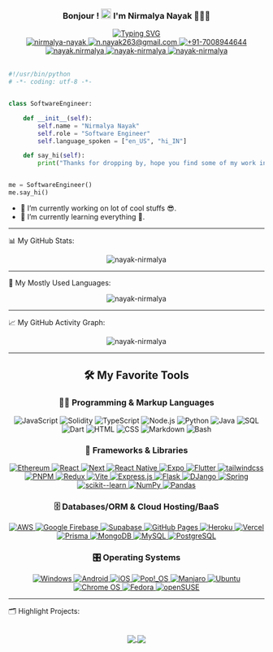 <!--
**nayak-nirmalya/nayak-nirmalya** is a ✨ _special_ ✨ repository because its `README.md` (this file) appears on your GitHub profile.

Here are some ideas to get you started:

- 👯 I’m looking to collaborate on ...
- 🤔 I’m looking for help with ...
- 💬 Ask me about ...
- 📫 How to reach me: ...
- 😄 Pronouns: ...
- ⚡ Fun fact: ...

const thanks = (to) => {
    https://github.com/Ileriayo/markdown-badges
    https://github.com/DenverCoder1/readme-typing-svg
    https://github.com/anuraghazra/github-readme-stats
    https://github.com/ashutosh00710/github-readme-activity-graph
    https://github.com/abhisheknaiidu/awesome-github-profile-readme
    https://github.com/DenverCoder1/DenverCoder1/blob/main/README.md
}
-->

<div align='center'>
    <h3 align="center">Bonjour ! <img src = "https://raw.githubusercontent.com/MartinHeinz/MartinHeinz/master/wave.gif" width = 20px> I'm Nirmalya Nayak 🧑🏽‍💻</h3>
    <a href="https://git.io/typing-svg"><img src="https://readme-typing-svg.demolab.com?font=Fira+Code&weight=800&size=22&pause=1000&color=FD428E&background=14132100&center=true&vCenter=true&width=600&lines=Full+Stack+%2F+Mobile+%2F+Blockchain+Developer" alt="Typing SVG" /></a>
</div>

<div align="center">
    <a href='https://www.linkedin.com/in/nirmalya-nayak/' target="_blank" rel="noopener noreferrer">
        <img src="https://img.shields.io/badge/-nirmalya-blue?style=for-the-badge&logo=Linkedin&logoColor=white" alt="nirmalya-nayak" />
    </a>
    <a href='mailto:n.nayak263@gmail.com' target="_blank" rel="noopener noreferrer">
        <img src="https://img.shields.io/badge/-GMail-c14438?style=for-the-badge&logo=Gmail&logoColor=white" alt="n.nayak263@gmail.com" />
    </a>
    <a href='https://wa.me/917008944644' target="_blank" rel="noopener noreferrer">
        <img src="https://img.shields.io/badge/WhatsApp-25D366?style=for-the-badge&logo=whatsapp&logoColor=white" alt="+91-7008944644" />
    </a>
    <a href='https://join.skype.com/invite/vUZSpHukF8ur' target="_blank" rel="noopener noreferrer">
        <img src="https://img.shields.io/badge/Skype-%2300AFF0.svg?style=for-the-badge&logo=Skype&logoColor=white" alt="nayak.nirmalya" />
    </a>
    </a>
    <a href='https://portfolio-nayak-nirmalya.vercel.app/' target="_blank" rel="noopener noreferrer">
        <img src="https://img.shields.io/badge/Portfolio-%23000000.svg?style=for-the-badge&logo=firefox&logoColor=#FF7139" alt="nayak-nirmalya" />
    </a>
    <a href='https://www.hackerrank.com/n_nayak' target="_blank" rel="noopener noreferrer">
        <img src="https://img.shields.io/badge/-HackerRank-2EC866?style=for-the-badge&logo=HackerRank&logoColor=white" alt="nayak-nirmalya" />
    </a>
    <br/>
    <br/>
<!--     <p>Welcome to my profile! Thanks for visiting and I'd love to connect!</p> -->
</div>

```python
#!/usr/bin/python
# -*- coding: utf-8 -*-


class SoftwareEngineer:

    def __init__(self):
        self.name = "Nirmalya Nayak"
        self.role = "Software Engineer"
        self.language_spoken = ["en_US", "hi_IN"]

    def say_hi(self):
        print("Thanks for dropping by, hope you find some of my work interesting.")


me = SoftwareEngineer()
me.say_hi()
```

- 🔭 I’m currently working on lot of cool stuffs 😎.
- 🌱 I’m currently learning everything 🤣.

<hr>

📊 My GitHub Stats:

<p align="center"> <img src="https://readme-stats-nayak-nirmalya.vercel.app/api?username=nayak-nirmalya&show_icons=true&theme=radical&hide=prs,issues&count_private=true" alt="nayak-nirmalya" />

<hr>

💾 My Mostly Used Languages:

<p align="center"> <img src="https://readme-stats-nayak-nirmalya.vercel.app/api/top-langs/?username=nayak-nirmalya&layout=compact&hide=Jupyter%20Notebook,ejs&theme=radical&langs_count=8" alt="nayak-nirmalya" />

<hr>

📈 My GitHub Activity Graph:

<p align="center"> <img src="https://github-readme-activity-graph.cyclic.app/graph?username=nayak-nirmalya&theme=rogue&bg_color=141321&color=8accca&title_color=c03671&line=f1e05a&point=3178c5&radius=10&area=true&area_color=fdac54" alt="nayak-nirmalya" />

<hr>

<div align='center'>
<h2>🛠️ My Favorite Tools</h2>

<h3>👨‍💻 Programming & Markup Languages</h3>

<p>
    <img alt="JavaScript" src="https://img.shields.io/badge/JavaScript-F7DF1E.svg?style=for-the-badge&logo=javascript&logoColor=black">
    <img alt="Solidity" src="https://img.shields.io/badge/Solidity-%23363636.svg?style=for-the-badge&logo=solidity&logoColor=white">
    <img alt="TypeScript" src="https://img.shields.io/badge/TypeScript-007ACC.svg?style=for-the-badge&logo=typescript&logoColor=white">
    <img alt="Node.js" src="https://img.shields.io/badge/Node.js-43853D.svg?style=for-the-badge&logo=node.js&logoColor=white">
    <img alt="Python" src="https://img.shields.io/badge/Python-14354C.svg?style=for-the-badge&logo=python&logoColor=white">
    <img alt="Java" src="https://custom-icon-badges.demolab.com/badge/Java-007396.svg?style=for-the-badge&logo=java&logoColor=white">
    <img alt="SQL" src="https://custom-icon-badges.demolab.com/badge/SQL-025E8C.svg?style=for-the-badge&logo=database&logoColor=white">
    <img alt="Dart" src="https://img.shields.io/badge/dart-%230175C2.svg?style=for-the-badge&logo=dart&logoColor=white">
    <img alt="HTML" src="https://img.shields.io/badge/HTML-E34F26.svg?style=for-the-badge&logo=html5&logoColor=white">
    <img alt="CSS" src="https://img.shields.io/badge/CSS-1572B6.svg?style=for-the-badge&logo=css3&logoColor=white">
    <img alt="Markdown" src="https://img.shields.io/badge/Markdown-000000.svg?style=for-the-badge&logo=markdown&logoColor=white">
    <img alt="Bash" src="https://img.shields.io/badge/Bash-121011.svg?style=for-the-badge&logo=gnu-bash&logoColor=white">
</p>

<h3>🧰 Frameworks & Libraries</h3>

<p>
    <a href="#">
        <img alt="Ethereum" src="https://img.shields.io/badge/Ethereum-3C3C3D?style=for-the-badge&logo=Ethereum&logoColor=white">
    </a>  
    <a href="#">
        <img alt="React" src="https://img.shields.io/badge/React-20232a.svg?style=for-the-badge&logo=react&logoColor=%2361DAFB">
    </a>  
    <a href="#">
        <img alt="Next" src="https://img.shields.io/badge/Next-black?style=for-the-badge&logo=next.js&logoColor=white">
    </a>
    <a href="#">
        <img alt="React Native" src="https://img.shields.io/badge/react_native-%2320232a.svg?style=for-the-badge&logo=react&logoColor=%2361DAFB">
    </a>
    <a href="#">
        <img alt="Expo" src="https://img.shields.io/badge/expo-1C1E24?style=for-the-badge&logo=expo&logoColor=#D04A37">
    </a>
    <a href="#">
        <img alt="Flutter" src="https://img.shields.io/badge/Flutter-%2302569B.svg?style=for-the-badge&logo=Flutter&logoColor=white">
    </a>
    <a href="#">
        <img alt="tailwindcss" src="https://img.shields.io/badge/tailwindcss-%2338B2AC.svg?style=for-the-badge&logo=tailwind-css&logoColor=white">
    </a>
    <a href="#">
        <img alt="PNPM" src="https://img.shields.io/badge/pnpm-%234a4a4a.svg?style=for-the-badge&logo=pnpm&logoColor=f69220">
    </a>
    <a href="#">
        <img alt="Redux" src="https://img.shields.io/badge/redux-%23593d88.svg?style=for-the-badge&logo=redux&logoColor=white">
    </a>
    <a href="#">
        <img alt="Vite" src="https://img.shields.io/badge/vite-%23646CFF.svg?style=for-the-badge&logo=vite&logoColor=white">
    </a>
    <a href="#">
        <img alt="Express.js" src="https://img.shields.io/badge/Express.js-404d59.svg?style=for-the-badge&logo=express&logoColor=white">
    </a>
    <a href="#">
        <img alt="Flask" src="https://img.shields.io/badge/Flask-000000.svg?style=for-the-badge&logo=flask&logoColor=white">
    </a>
    <a href="#">
        <img alt="DJango" src="https://img.shields.io/badge/django-%23092E20.svg?style=for-the-badge&logo=django&logoColor=white">
    </a>
    <a href="#">
        <img alt="Spring" src="https://img.shields.io/badge/spring-%236DB33F.svg?style=for-the-badge&logo=spring&logoColor=white">
    </a>
    <a href="#">
        <img alt="scikit--learn" src="https://img.shields.io/badge/scikit--learn-%23F7931E.svg?style=for-the-badge&logo=scikit-learn&logoColor=white">
    </a>
    <a href="#">
        <img alt="NumPy" src="https://img.shields.io/badge/Numpy-013243.svg?style=for-the-badge&logo=numpy&logoColor=white">
    </a>
    <a href="#">
        <img alt="Pandas" src="https://img.shields.io/badge/Pandas-150458.svg?style=for-the-badge&logo=pandas&logoColor=white">
    </a>
</p>

<h3>🗄️ Databases/ORM & Cloud Hosting/BaaS </h3>

<p>
    <a href="#">
        <img alt="AWS" src="https://img.shields.io/badge/AWS-%23FF9900.svg?style=for-the-badge&logo=amazon-aws&logoColor=white">
    </a>
    <a href="#">
        <img alt="Google Firebase" src="https://img.shields.io/badge/firebase-%23039BE5.svg?style=for-the-badge&logo=firebase">
    </a>
    <a href="#">
        <img alt="Supabase" src="https://img.shields.io/badge/Supabase-3ECF8E?style=for-the-badge&logo=supabase&logoColor=white">
    </a>
    <a href="#">
        <img alt="GitHub Pages" src="https://img.shields.io/badge/GitHub%20Pages-327FC7.svg?style=for-the-badge&logo=github&logoColor=white">
    </a>
    <a href="#">
        <img alt="Heroku" src="https://img.shields.io/badge/Heroku-430098.svg?style=for-the-badge&logo=heroku&logoColor=white">
    </a>
        <a href="#">
        <img alt="Vercel" src="https://img.shields.io/badge/Vercel-000000.svg?style=for-the-badge&logo=vercel&logoColor=white">
    </a>
    <a href="#">
        <img alt="Prisma" src="https://img.shields.io/badge/Prisma-3982CE?style=for-the-badge&logo=Prisma&logoColor=white">
    </a>
    <a href="#">
        <img alt="MongoDB" src ="https://img.shields.io/badge/MongoDB-4ea94b.svg?style=for-the-badge&logo=mongodb&logoColor=white">
    </a>
    <a href="#">
        <img alt="MySQL" src="https://img.shields.io/badge/MySQL-00f.svg?style=for-the-badge&logo=mysql&logoColor=white">
    </a>
    <a href="#">
        <img alt="PostgreSQL" src ="https://img.shields.io/badge/PostgreSQL-316192.svg?style=for-the-badge&logo=postgresql&logoColor=white">
    </a>
</p>

<h3>🎛️ Operating Systems</h3>

<p>
    <a href="#">
        <img alt="Windows" src="https://img.shields.io/badge/Windows-0078D6?style=for-the-badge&logo=windows&logoColor=white">
    </a>
    <a href="#">
        <img alt="Android" src="https://img.shields.io/badge/Android-3DDC84?style=for-the-badge&logo=android&logoColor=white">
    </a>
    <a href="#">
        <img alt="iOS" src="https://img.shields.io/badge/iOS-000000?style=for-the-badge&logo=ios&logoColor=white">
    </a>
    <a href="#">
        <img alt="Pop!_OS" src="https://img.shields.io/badge/Pop!_OS-48B9C7?style=for-the-badge&logo=Pop!_OS&logoColor=white">
    </a>
    <a href="#">
        <img alt="Manjaro" src="https://img.shields.io/badge/Manjaro-35BF5C?style=for-the-badge&logo=Manjaro&logoColor=white">
    </a>
    <a href="#">
        <img alt="Ubuntu" src ="https://img.shields.io/badge/Ubuntu-E95420?style=for-the-badge&logo=ubuntu&logoColor=white">
    </a>
    <a href="#">
        <img alt="Chrome OS" src="https://img.shields.io/badge/chrome%20os-3d89fc?style=for-the-badge&logo=google%20chrome&logoColor=white">
    </a>
    <a href="#">
        <img alt="Fedora" src ="https://img.shields.io/badge/Fedora-294172?style=for-the-badge&logo=fedora&logoColor=white">
    </a>
    <a href="#">
        <img alt="openSUSE" src="https://img.shields.io/badge/openSUSE-%2364B345?style=for-the-badge&logo=openSUSE&logoColor=white">
    </a>
</p>
</div>

<hr>

🗂️ Highlight Projects:

<br/>

<div align='center'>
    <a href="https://github.com/nayak-nirmalya/reddit-clone-full-stack">
    <img align="center" src="https://readme-stats-nayak-nirmalya.vercel.app/api/pin/?username=nayak-nirmalya&repo=reddit-clone-full-stack&theme=radical" />
    </a>
    <a href="https://github.com/nayak-nirmalya/millow">
    <img align="center" src="https://readme-stats-nayak-nirmalya.vercel.app/api/pin/?username=nayak-nirmalya&repo=millow&show_owner=true&theme=radical" />
    </a>
</div>
